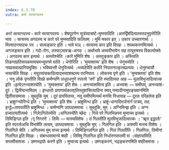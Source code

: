 ```yaml
---
index: 6.3.70
sutra: कारे सत्यागदस्य

---
```

_कारे सत्यागदस्य_ - कारे सत्यागदस्य । शेषपूरणेन सूत्रंव्याचष्टे-मुम्स्यादिति ।अरुर्द्विष॑दित्यतस्तदनुवृत्तेरिति भावः । सत्यस्य अगदस्य च कारे परे मुम्स्यादिति फलितम् । मुमि मकार इत् । उकार उच्चारणार्थः । मित्त्वादन्त्यादचः परः । सत्यङ्कार इति । भावे घञ् । सत्यस्य कार इति विग्रहः । शपथकरणमित्यर्थः । अगजङ्कार इति । गदो-रोगः, तस्याऽभावऋ-अगदः । अर्थाभावे अव्ययीभावेन सह तत्पुरुषस्य विकल्पोक्तेः । अगदस्य कार इत्यर्थः । अस्तोश्चेति ।कारे मु॑मिति शेषः । अस्तुङ्कार इति । अस्त्विति तिङन्तप्रतिरूपकमव्ययमभ्युपगमे वर्तते । धेनोरिति । 'मुम्वक्तव्य' इति शेषः । धेनुभव्येति । नवप्रसवात्प्रागियमुक्तिः । भविष्यन्ती धेनुरित्यर्थः ।भव्यदेये॑ति कर्तरि निपातनात्कृत्यप्रत्ययः । धेनुश्चासौ भव्याचेति विग्रहः । मयूरव्यंसकादित्वाद्भव्याशब्दस्य परनिपातः । लोकस्य पृणे इति । 'मुम्वक्तव्य' इति शेषः । ननु लोकं पृणतीति विग्रहे कर्मण्यणि लधूपधगुणे रपरत्वे 'पर्ण' इति स्यादित्यत आह — मूलाविभुजादित्वात्क इति ।इत्येऽनभ्याशस्येति । 'मुम्वक्तव्य' इति शेषः । अनभ्याशमित्य इति । अभ्याशः — समीपम्, अनभ्याशं-दूरं । द्वितीयान्तमिदम् । इण्धातोः प्रापणार्थकात्एतिस्तुशा॑सित्यादिना क्यप्,गम्यादीनामुपङ्ख्यान॑मिति द्वितीयासमासः । सुब्लुकि मुम् । दूरं प्रापयितव्यः, नतु समीपमित्यर्थं मनसि निधायाह — दूरतः परिहर्तव्य इति । भ्राष्ट्राग्न्योरिन्धे इति । 'मुम्वक्तव्य' इति शेषः । भ्राष्ट्रमिन्ध इति । भ्राष्ट्रं-धानादिभर्जनार्गं पात्रम्, तत् इन्द्धे=तापयतीति भ्राष्ट्रमिन्धः । कर्मण्यणि उपपदसमासः । सुब्लुकि, मुम् । अग्निमिन्झ इति । अग्न प्रज्वलयतीत्यर्थः । गिलेऽगिलेस्येति ।अगिलस्ये॑ति च्छेदः । गिले परे गिलभिन्नस्य मुम्वाच्य इत्यर्थः । तिमिङ्गिल इति ।गृ निगरणे॑ । तिमिः — मत्स्यविशेषः । तं गिलतीति मूलविभुजादित्वात्कः । 'ॠत इद्धातोः' इति रपरत्वेअचि विभाषे॑ति लत्वम्, उपपदसमासः । सुब्लुकि मुम् । गिलगिल इति । अयमपि मत्स्य विशेषः । गिलगिले चेति । अगिलस्य मुम् वाच्य इत्यर्थः । तिमिङ्गिलगिल इति । गिलं गिलतीति । गिलगिलः, तिमीनां गिलगिल इति विग्रहः । संबन्धसामान्ये षष्ठी । तिमिषु गिलगिल इति निर्धारणसप्तमी वा ।संज्ञाया॑मिति सप्तमीसमासः । उष्णभद्रयोः करणे इति । मुम्वाच्य इत्यर्थः । उष्णङ्करणं, भद्रङ्करणमिति षष्ठीसमासः । 